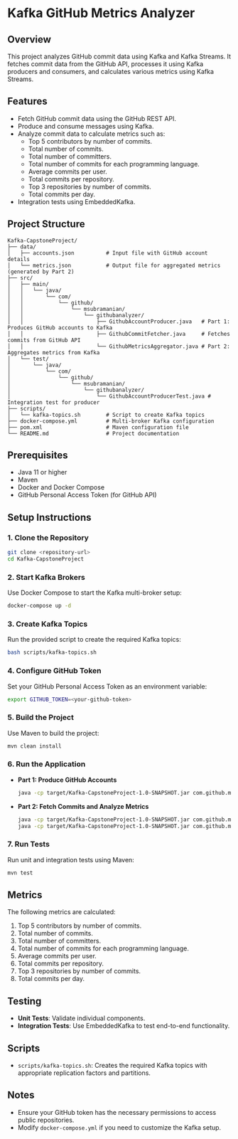# Kafka GitHub Metrics Analyzer

## Overview
This project analyzes GitHub commit data using Kafka and Kafka Streams. It fetches commit data from the GitHub API, processes it using Kafka producers and consumers, and calculates various metrics using Kafka Streams.

## Features
- Fetch GitHub commit data using the GitHub REST API.
- Produce and consume messages using Kafka.
- Analyze commit data to calculate metrics such as:
  - Top 5 contributors by number of commits.
  - Total number of commits.
  - Total number of committers.
  - Total number of commits for each programming language.
  - Average commits per user.
  - Total commits per repository.
  - Top 3 repositories by number of commits.
  - Total commits per day.
- Integration tests using EmbeddedKafka.

## Project Structure
```
Kafka-CapstoneProject/
├── data/
│   ├── accounts.json          # Input file with GitHub account details
│   └── metrics.json           # Output file for aggregated metrics (generated by Part 2)
├── src/
│   ├── main/
│   │   └── java/
│   │       └── com/
│   │           └── github/
│   │               └── msubramanian/
│   │                   └── githubanalyzer/
│   │                       ├── GithubAccountProducer.java   # Part 1: Produces GitHub accounts to Kafka
│   │                       ├── GithubCommitFetcher.java     # Fetches commits from GitHub API
│   │                       └── GithubMetricsAggregator.java # Part 2: Aggregates metrics from Kafka
│   └── test/
│       └── java/
│           └── com/
│               └── github/
│                   └── msubramanian/
│                       └── githubanalyzer/
│                           └── GithubAccountProducerTest.java # Integration test for producer
├── scripts/
│   └── kafka-topics.sh        # Script to create Kafka topics
├── docker-compose.yml         # Multi-broker Kafka configuration
├── pom.xml                    # Maven configuration file
└── README.md                  # Project documentation
```

## Prerequisites
- Java 11 or higher
- Maven
- Docker and Docker Compose
- GitHub Personal Access Token (for GitHub API)

## Setup Instructions

### 1. Clone the Repository
```bash
git clone <repository-url>
cd Kafka-CapstoneProject
```

### 2. Start Kafka Brokers
Use Docker Compose to start the Kafka multi-broker setup:
```bash
docker-compose up -d
```

### 3. Create Kafka Topics
Run the provided script to create the required Kafka topics:
```bash
bash scripts/kafka-topics.sh
```

### 4. Configure GitHub Token
Set your GitHub Personal Access Token as an environment variable:
```bash
export GITHUB_TOKEN=<your-github-token>
```

### 5. Build the Project
Use Maven to build the project:
```bash
mvn clean install
```

### 6. Run the Application
- **Part 1: Produce GitHub Accounts**
  ```bash
  java -cp target/Kafka-CapstoneProject-1.0-SNAPSHOT.jar com.github.msubramanian.githubanalyzer.GithubAccountProducer
  ```
- **Part 2: Fetch Commits and Analyze Metrics**
  ```bash
  java -cp target/Kafka-CapstoneProject-1.0-SNAPSHOT.jar com.github.msubramanian.githubanalyzer.GithubCommitFetcher
  java -cp target/Kafka-CapstoneProject-1.0-SNAPSHOT.jar com.github.msubramanian.githubanalyzer.GithubMetricsAggregator
  ```

### 7. Run Tests
Run unit and integration tests using Maven:
```bash
mvn test
```

## Metrics
The following metrics are calculated:
1. Top 5 contributors by number of commits.
2. Total number of commits.
3. Total number of committers.
4. Total number of commits for each programming language.
5. Average commits per user.
6. Total commits per repository.
7. Top 3 repositories by number of commits.
8. Total commits per day.

## Testing
- **Unit Tests**: Validate individual components.
- **Integration Tests**: Use EmbeddedKafka to test end-to-end functionality.

## Scripts
- `scripts/kafka-topics.sh`: Creates the required Kafka topics with appropriate replication factors and partitions.

## Notes
- Ensure your GitHub token has the necessary permissions to access public repositories.
- Modify `docker-compose.yml` if you need to customize the Kafka setup.

